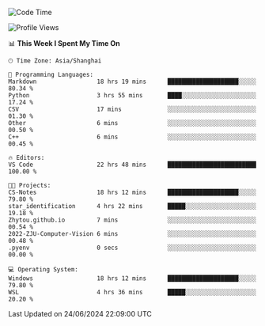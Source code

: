 <!--START_SECTION:waka-->
![Code Time](http://img.shields.io/badge/Code%20Time-1%2C806%20hrs%2019%20mins-blue)

![Profile Views](http://img.shields.io/badge/Profile%20Views-5-blue)

📊 **This Week I Spent My Time On** 

```text
🕑︎ Time Zone: Asia/Shanghai

💬 Programming Languages: 
Markdown                 18 hrs 19 mins      ████████████████████░░░░░   80.34 % 
Python                   3 hrs 55 mins       ████░░░░░░░░░░░░░░░░░░░░░   17.24 % 
CSV                      17 mins             ░░░░░░░░░░░░░░░░░░░░░░░░░   01.30 % 
Other                    6 mins              ░░░░░░░░░░░░░░░░░░░░░░░░░   00.50 % 
C++                      6 mins              ░░░░░░░░░░░░░░░░░░░░░░░░░   00.45 % 

🔥 Editors: 
VS Code                  22 hrs 48 mins      █████████████████████████   100.00 % 

🐱‍💻 Projects: 
CS-Notes                 18 hrs 12 mins      ████████████████████░░░░░   79.80 % 
star_identification      4 hrs 22 mins       █████░░░░░░░░░░░░░░░░░░░░   19.18 % 
Zhytou.github.io         7 mins              ░░░░░░░░░░░░░░░░░░░░░░░░░   00.54 % 
2022-ZJU-Computer-Vision 6 mins              ░░░░░░░░░░░░░░░░░░░░░░░░░   00.48 % 
.pyenv                   0 secs              ░░░░░░░░░░░░░░░░░░░░░░░░░   00.00 % 

💻 Operating System: 
Windows                  18 hrs 12 mins      ████████████████████░░░░░   79.80 % 
WSL                      4 hrs 36 mins       █████░░░░░░░░░░░░░░░░░░░░   20.20 % 
```


 Last Updated on 24/06/2024 22:09:00 UTC
<!--END_SECTION:waka-->